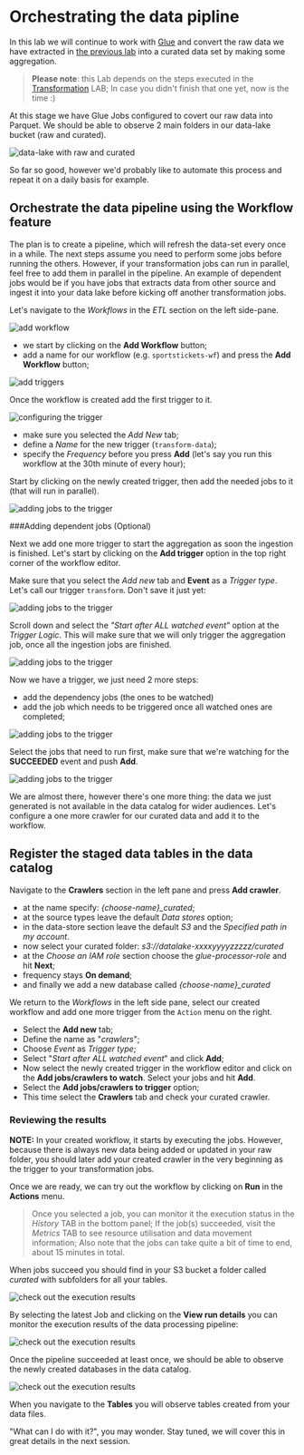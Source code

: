 # Orchestrating the data pipline

In this lab we will continue to work with [Glue](https://aws.amazon.com/glue/) and convert the raw
data we have extracted in [the previous lab](../01_ingestion_with_glue/ingestion_with_glue.md) into a curated data set
by making some aggregation.

> **Please note**: this Lab depends on the steps executed in the [Transformation](../01_ingestion_with_glue/ingestion_with_glue.md) LAB;
> In case you didn't finish that one yet, now is the time :)

At this stage we have Glue Jobs configured to covert our raw data into Parquet.
We should be able to observe 2 main folders in our data-lake
bucket (raw and curated).

![data-lake with raw and curated](./img/orchestration/s3_raw_and_curated.png)

So far so good, however we'd probably like to automate this process and repeat it on a daily basis
for example.


## Orchestrate the data pipeline using the Workflow feature

The plan is to create a pipeline, which will
refresh the data-set every once in a while.
The next steps assume you need to perform some jobs before running the others. However, if your transformation jobs can run in parallel, feel free to add them in parallel in the pipeline.
An example of dependent jobs would be if you have jobs that extracts data from other source and ingest it into your data lake before kicking off another transformation jobs.

Let's navigate to the *Workflows* in the *ETL* section on the left side-pane.

![add workflow](./img/orchestration/wf1.png)

- we start by clicking on the **Add Workflow** button;
- add a name for our workflow (e.g. `sportstickets-wf`) and press the **Add Workflow** button;

![add triggers](./img/orchestration/wf2.png)

Once the workflow is created add the first trigger to it.

![configuring the trigger](./img/orchestration/wf3.png)

- make sure you selected the *Add New* tab;
- define a *Name* for the new trigger (`transform-data`);
- specify the *Frequency* before you press **Add** (let's say you run this
    workflow at the 30th minute of every hour);

<!---![adding jobs to the trigger](./img/orchestration/wf4.png)--->

Start by clicking on the newly created trigger, then add the needed jobs
to it (that will run in parallel).

![adding jobs to the trigger](./img/orchestration/wf5.png)

###Adding dependent jobs (Optional)

Next we add one more trigger to start the aggregation as soon the ingestion is
finished. Let's start by clicking on the **Add trigger** option in the top right
corner of the workflow editor.

<!---![adding jobs to the trigger](./img/orchestration/wf6.png)--->

Make sure that you select the *Add new* tab and **Event** as a *Trigger type*. Let's call our trigger `transform`.
Don't save it just yet:

![adding jobs to the trigger](./img/orchestration/wf7.png)

Scroll down and select the *"Start after ALL watched event"* option at the
*Trigger Logic*. This will make sure that we will only trigger the aggregation
job, once all the ingestion jobs are finished.

![adding jobs to the trigger](./img/orchestration/wf8.png)

Now we have a trigger, we just need 2 more steps:

- add the dependency jobs (the ones to be watched)
- add the job which needs to be triggered once all watched ones are completed;

![adding jobs to the trigger](./img/orchestration/wf9.png)

Select the jobs that need to run first, make sure that we're watching for the
**SUCCEEDED** event and push **Add**.

![adding jobs to the trigger](./img/orchestration/wf10.png)

<!--- Now we define the job to be triggered:

![adding jobs to the trigger](./img/orchestration/wf11.png)--->

<!---![adding jobs to the trigger](./img/orchestration/wf12.png)--->

We are almost there, however there's one more thing: the data we just generated
is not available in the data catalog for wider audiences.
Let's configure a one more crawler for our curated data and add it to the workflow.

## Register the staged data tables in the data catalog

Navigate to the **Crawlers** section in the left pane and press **Add crawler**.

- at the name specify: *{choose-name}_curated*;
- at the source types leave the default *Data stores* option;
- in the data-store section leave the default *S3* and the *Specified path in my account*.
- now select your curated folder: *s3://datalake-xxxxyyyyzzzzz/curated*
- at the *Choose an IAM role* section choose the *glue-processor-role* and hit
    **Next**;
- frequency stays **On demand**;
- and finally we add a new database called *{choose-name}_curated*

We return to the *Workflows* in the left side pane, select our created workflow and add one more trigger from the `Action` menu on the right.

- Select the **Add new** tab;
- Define the name as "*crawlers*";
- Choose *Event* as *Trigger type*;
- Select "*Start after ALL watched event*" and click **Add**;
- Now select the newly created trigger in the workflow editor and click on the
**Add jobs/crawlers to watch**. Select your jobs and hit **Add**.
- Select the **Add jobs/crawlers to trigger** option;
- This time select the **Crawlers** tab and check your curated
    crawler.
   

### Reviewing the results

<!---If everything went according to the plan, we should see something similar to the
screenshot below (this is just an example):

![final workflow](./img/orchestration/wf-end-result.png)--->

**NOTE:** In your created workflow, it starts by executing the jobs. However, because there is always
new data being added or updated in your raw folder, you should later add your created crawler
in the very beginning as the trigger to your transformation jobs.

Once we are
ready, we can try out the workflow by clicking on **Run** in the **Actions**
menu.

> Once you selected a job, you can monitor it the execution status in the *History* TAB in the bottom
> panel;
> If the job(s) succeeded, visit the *Metrics* TAB to see resource utilisation
> and data movement information;
> Also note that the jobs can take quite a bit of time to end, about 15 minutes in total.

When jobs succeed you should find in your S3
bucket a folder called *curated* with subfolders for all your tables.

![check out the execution results](./img/orchestration/wf-observe1.png)

By selecting the latest Job and clicking on the **View run details** you can
monitor the execution results of the data processing pipeline:

![check out the execution results](./img/orchestration/wf-observe3.png)

Once the pipeline succeeded at least once, we should be able to observe the newly
created databases in the data catalog.

![check out the execution results](./img/orchestration/dc-1.png)

When you navigate to the **Tables** you will observe tables created from your data files.

<!---![check out the execution results](./img/orchestration/dc-2.png)--->

"What can I do with it?", you may wonder. Stay tuned, we will cover this in
great details in the next session.
